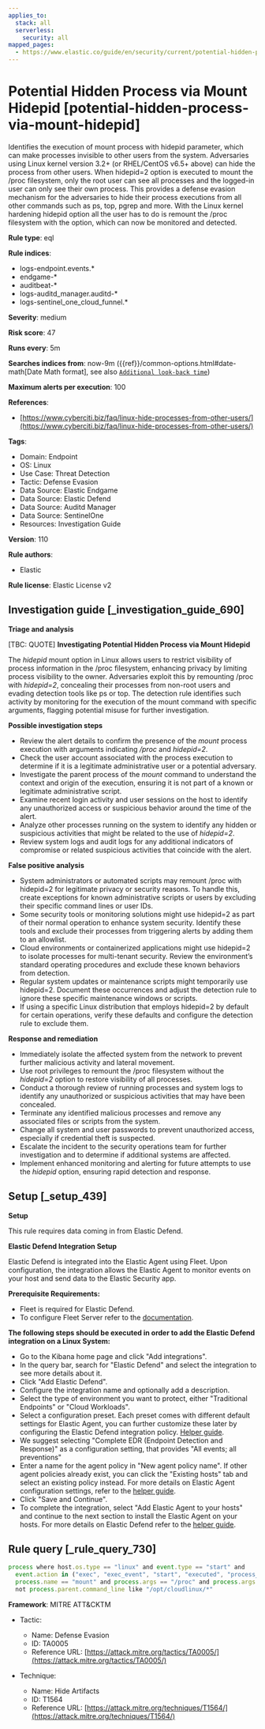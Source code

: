 ```yaml
---
applies_to:
  stack: all
  serverless:
    security: all
mapped_pages:
  - https://www.elastic.co/guide/en/security/current/potential-hidden-process-via-mount-hidepid.html
---
```


# Potential Hidden Process via Mount Hidepid [potential-hidden-process-via-mount-hidepid]

Identifies the execution of mount process with hidepid parameter, which can make processes invisible to other users from the system. Adversaries using Linux kernel version 3.2+ (or RHEL/CentOS v6.5+ above) can hide the process from other users. When hidepid=2 option is executed to mount the /proc filesystem, only the root user can see all processes and the logged-in user can only see their own process. This provides a defense evasion mechanism for the adversaries to hide their process executions from all other commands such as ps, top, pgrep and more. With the Linux kernel hardening hidepid option all the user has to do is remount the /proc filesystem with the option, which can now be monitored and detected.

**Rule type**: eql

**Rule indices**:

* logs-endpoint.events.*
* endgame-*
* auditbeat-*
* logs-auditd_manager.auditd-*
* logs-sentinel_one_cloud_funnel.*

**Severity**: medium

**Risk score**: 47

**Runs every**: 5m

**Searches indices from**: now-9m ({{ref}}/common-options.html#date-math[Date Math format], see also [`Additional look-back time`](docs-content://solutions/security/detect-and-alert/create-detection-rule.md#rule-schedule))

**Maximum alerts per execution**: 100

**References**:

* [https://www.cyberciti.biz/faq/linux-hide-processes-from-other-users/](https://www.cyberciti.biz/faq/linux-hide-processes-from-other-users/)

**Tags**:

* Domain: Endpoint
* OS: Linux
* Use Case: Threat Detection
* Tactic: Defense Evasion
* Data Source: Elastic Endgame
* Data Source: Elastic Defend
* Data Source: Auditd Manager
* Data Source: SentinelOne
* Resources: Investigation Guide

**Version**: 110

**Rule authors**:

* Elastic

**Rule license**: Elastic License v2

## Investigation guide [_investigation_guide_690]

**Triage and analysis**

[TBC: QUOTE]
**Investigating Potential Hidden Process via Mount Hidepid**

The *hidepid* mount option in Linux allows users to restrict visibility of process information in the /proc filesystem, enhancing privacy by limiting process visibility to the owner. Adversaries exploit this by remounting /proc with *hidepid=2*, concealing their processes from non-root users and evading detection tools like ps or top. The detection rule identifies such activity by monitoring for the execution of the mount command with specific arguments, flagging potential misuse for further investigation.

**Possible investigation steps**

* Review the alert details to confirm the presence of the *mount* process execution with arguments indicating */proc* and *hidepid=2*.
* Check the user account associated with the process execution to determine if it is a legitimate administrative user or a potential adversary.
* Investigate the parent process of the *mount* command to understand the context and origin of the execution, ensuring it is not part of a known or legitimate administrative script.
* Examine recent login activity and user sessions on the host to identify any unauthorized access or suspicious behavior around the time of the alert.
* Analyze other processes running on the system to identify any hidden or suspicious activities that might be related to the use of *hidepid=2*.
* Review system logs and audit logs for any additional indicators of compromise or related suspicious activities that coincide with the alert.

**False positive analysis**

* System administrators or automated scripts may remount /proc with hidepid=2 for legitimate privacy or security reasons. To handle this, create exceptions for known administrative scripts or users by excluding their specific command lines or user IDs.
* Some security tools or monitoring solutions might use hidepid=2 as part of their normal operation to enhance system security. Identify these tools and exclude their processes from triggering alerts by adding them to an allowlist.
* Cloud environments or containerized applications might use hidepid=2 to isolate processes for multi-tenant security. Review the environment’s standard operating procedures and exclude these known behaviors from detection.
* Regular system updates or maintenance scripts might temporarily use hidepid=2. Document these occurrences and adjust the detection rule to ignore these specific maintenance windows or scripts.
* If using a specific Linux distribution that employs hidepid=2 by default for certain operations, verify these defaults and configure the detection rule to exclude them.

**Response and remediation**

* Immediately isolate the affected system from the network to prevent further malicious activity and lateral movement.
* Use root privileges to remount the /proc filesystem without the *hidepid=2* option to restore visibility of all processes.
* Conduct a thorough review of running processes and system logs to identify any unauthorized or suspicious activities that may have been concealed.
* Terminate any identified malicious processes and remove any associated files or scripts from the system.
* Change all system and user passwords to prevent unauthorized access, especially if credential theft is suspected.
* Escalate the incident to the security operations team for further investigation and to determine if additional systems are affected.
* Implement enhanced monitoring and alerting for future attempts to use the *hidepid* option, ensuring rapid detection and response.


## Setup [_setup_439]

**Setup**

This rule requires data coming in from Elastic Defend.

**Elastic Defend Integration Setup**

Elastic Defend is integrated into the Elastic Agent using Fleet. Upon configuration, the integration allows the Elastic Agent to monitor events on your host and send data to the Elastic Security app.

**Prerequisite Requirements:**

* Fleet is required for Elastic Defend.
* To configure Fleet Server refer to the [documentation](docs-content://reference/ingestion-tools/fleet/fleet-server.md).

**The following steps should be executed in order to add the Elastic Defend integration on a Linux System:**

* Go to the Kibana home page and click "Add integrations".
* In the query bar, search for "Elastic Defend" and select the integration to see more details about it.
* Click "Add Elastic Defend".
* Configure the integration name and optionally add a description.
* Select the type of environment you want to protect, either "Traditional Endpoints" or "Cloud Workloads".
* Select a configuration preset. Each preset comes with different default settings for Elastic Agent, you can further customize these later by configuring the Elastic Defend integration policy. [Helper guide](docs-content://solutions/security/configure-elastic-defend/configure-an-integration-policy-for-elastic-defend.md).
* We suggest selecting "Complete EDR (Endpoint Detection and Response)" as a configuration setting, that provides "All events; all preventions"
* Enter a name for the agent policy in "New agent policy name". If other agent policies already exist, you can click the "Existing hosts" tab and select an existing policy instead. For more details on Elastic Agent configuration settings, refer to the [helper guide](docs-content://reference/ingestion-tools/fleet/agent-policy.md).
* Click "Save and Continue".
* To complete the integration, select "Add Elastic Agent to your hosts" and continue to the next section to install the Elastic Agent on your hosts. For more details on Elastic Defend refer to the [helper guide](docs-content://solutions/security/configure-elastic-defend/install-elastic-defend.md).


## Rule query [_rule_query_730]

```js
process where host.os.type == "linux" and event.type == "start" and
  event.action in ("exec", "exec_event", "start", "executed", "process_started") and
  process.name == "mount" and process.args == "/proc" and process.args == "-o" and process.args : "*hidepid=2*" and
  not process.parent.command_line like "/opt/cloudlinux/*"
```

**Framework**: MITRE ATT&CKTM

* Tactic:

    * Name: Defense Evasion
    * ID: TA0005
    * Reference URL: [https://attack.mitre.org/tactics/TA0005/](https://attack.mitre.org/tactics/TA0005/)

* Technique:

    * Name: Hide Artifacts
    * ID: T1564
    * Reference URL: [https://attack.mitre.org/techniques/T1564/](https://attack.mitre.org/techniques/T1564/)




